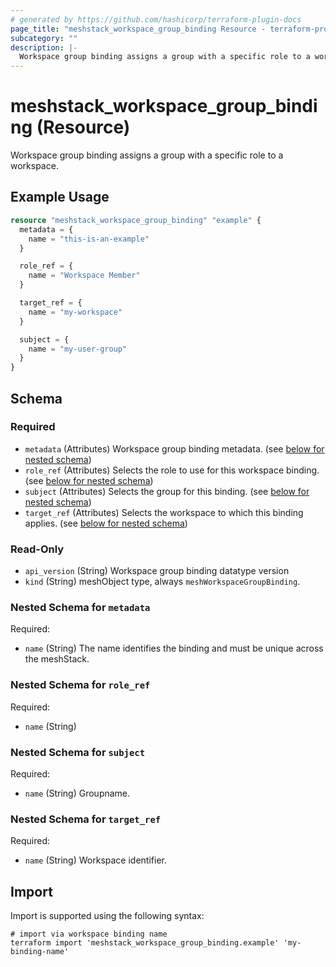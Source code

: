 ```yaml
---
# generated by https://github.com/hashicorp/terraform-plugin-docs
page_title: "meshstack_workspace_group_binding Resource - terraform-provider-meshstack"
subcategory: ""
description: |-
  Workspace group binding assigns a group with a specific role to a workspace.
---
```


# meshstack_workspace_group_binding (Resource)

Workspace group binding assigns a group with a specific role to a workspace.

## Example Usage

```terraform
resource "meshstack_workspace_group_binding" "example" {
  metadata = {
    name = "this-is-an-example"
  }

  role_ref = {
    name = "Workspace Member"
  }

  target_ref = {
    name = "my-workspace"
  }

  subject = {
    name = "my-user-group"
  }
}
```

<!-- schema generated by tfplugindocs -->
## Schema

### Required

- `metadata` (Attributes) Workspace group binding metadata. (see [below for nested schema](#nestedatt--metadata))
- `role_ref` (Attributes) Selects the role to use for this workspace binding. (see [below for nested schema](#nestedatt--role_ref))
- `subject` (Attributes) Selects the group for this binding. (see [below for nested schema](#nestedatt--subject))
- `target_ref` (Attributes) Selects the workspace to which this binding applies. (see [below for nested schema](#nestedatt--target_ref))

### Read-Only

- `api_version` (String) Workspace group binding datatype version
- `kind` (String) meshObject type, always `meshWorkspaceGroupBinding`.

<a id="nestedatt--metadata"></a>
### Nested Schema for `metadata`

Required:

- `name` (String) The name identifies the binding and must be unique across the meshStack.


<a id="nestedatt--role_ref"></a>
### Nested Schema for `role_ref`

Required:

- `name` (String)


<a id="nestedatt--subject"></a>
### Nested Schema for `subject`

Required:

- `name` (String) Groupname.


<a id="nestedatt--target_ref"></a>
### Nested Schema for `target_ref`

Required:

- `name` (String) Workspace identifier.

## Import

Import is supported using the following syntax:

```shell
# import via workspace binding name
terraform import 'meshstack_workspace_group_binding.example' 'my-binding-name'
```
